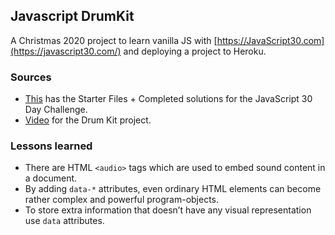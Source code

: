 
## Javascript DrumKit
 
 A Christmas 2020 project to learn vanilla JS with [https://JavaScript30.com](https://javascript30.com/) and deploying a project to Heroku.

### Sources 
 - [This](https://github.com/wesbos/JavaScript30) has the Starter Files + Completed solutions for the JavaScript 30 Day Challenge. 
 - [Video](https://courses.wesbos.com/account/access/5fe0e1743a75762422aaa39d/view/194130650) for the Drum Kit project. 

### Lessons learned
- There are HTML  `<audio>`  tags which are used to embed sound content in a document.
- By adding `data-*` attributes, even ordinary HTML elements can become rather complex and powerful program-objects.
- To store  extra information that doesn’t have any visual representation use `data` attributes.